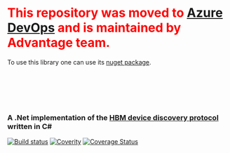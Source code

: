 # <span style="color:RED">This repository was moved to [Azure DevOps](https://dev.azure.com/hbkworld/NExTSW_Hardware-Interface/_git/Discovery_JsonRPC) and is maintained by Advantage team. <br> 
To use this library one can use its [nuget package](https://dev.azure.com/hbkworld/NExTSW_Hardware-Interface/_artifacts/feed/HBKWorld/NuGet/HBK.Discovery_JsonRPC/overview/0.1.1)</span>.
<br><br><br><br><br><br>

### A .Net implementation of the [HBM device discovery protocol](https://github.com/HBM/scan-spec/blob/master/scan.md) written in C&#35;

[![Build status](https://ci.appveyor.com/api/projects/status/8kxgstqf064mitch?svg=true)](https://ci.appveyor.com/project/gatzka/sharpscan)
[![Coverity](https://scan.coverity.com/projects/9951/badge.svg)](https://scan.coverity.com/projects/9951)
[![Coverage Status](https://coveralls.io/repos/github/HBM/SharpScan/badge.svg?branch=master)](https://coveralls.io/github/HBM/SharpScan?branch=master)

